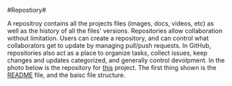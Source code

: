 #Repostiory#

A repositroy contains all the projects files (images, docs, videos, etc) as well as the history of all the files' versions. Repositories allow collaboration without limitation. Users can create a repository, and can control what collaborators get to update by managing pull/push requests. In GitHub, repositories also act as a place to organize tasks, collect issues, keep changes and updates categorized, and generally control devolpment. In the photo below is the repository for [this](/sehrishsaeed/miniproject1-ss-ye) project. The first thing shown is the [README](/README.md) file, and the baisc file structure. 

